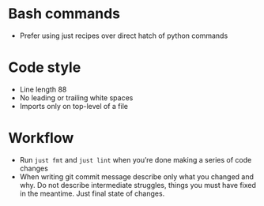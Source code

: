 # Bash commands
- Prefer using just recipes over direct hatch of python commands

# Code style
- Line length 88
- No leading or trailing white spaces
- Imports only on top-level of a file

# Workflow
- Run `just fmt` and `just lint` when you’re done making a series of code changes
- When writing git commit message describe only what you changed and why.
  Do not describe intermediate struggles, things you must have fixed in the
  meantime. Just final state of changes.
